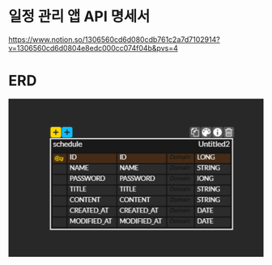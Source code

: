 # 일정 관리 앱 API 명세서
https://www.notion.so/1306560cd6d080cdb761c2a7d7102914?v=1306560cd6d0804e8edc000cc074f04b&pvs=4

# ERD
![ERD.png](ERD.png)